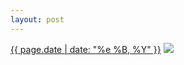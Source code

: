 ```yaml
---
layout: post
---
```


<p>
  <time><a href="/339">{{ page.date | date: "%e %B, %Y" }}</a></time>
  <a href="/339"><img src="{{ site.assets_url }}/339-640.jpg" srcset="{{ site.assets_url }}/339-1280.jpg 1280w, {{ site.assets_url }}/339-960.jpg 960w, {{ site.assets_url }}/339-640.jpg 640w, {{ site.assets_url }}/339-320.jpg 320w" sizes="(min-width: 700px) 50vw, calc(100vw - 2rem)" /></a>
</p>
